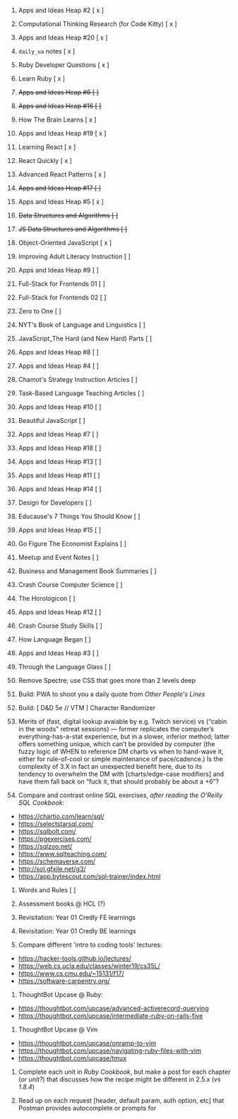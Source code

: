 1. Apps and Ideas Heap #2 [ x ]
1. Computational Thinking Research (for Code Kitty) [ x ]
1. Apps and Ideas Heap #20 [ x ]
1. `daily_ua` notes [ x ]
1. Ruby Developer Questions [ x ]
1. Learn Ruby [ x ]
1. ~~Apps and Ideas Heap #6 [ ]~~
1. ~~Apps and Ideas Heap #16 [ ]~~
1. How The Brain Learns [ x ]

1. Apps and Ideas Heap #19 [ x ]

1. Learning React [ x ]
1. React Quickly [ x ]
1. Advanced React Patterns [ x ]

1. ~~Apps and Ideas Heap #17 [ ]~~
1. Apps and Ideas Heap #5 [ x ]

1. ~~Data Structures and Algorithms [ ]~~
1. ~~JS Data Structures and Algorithms [ ]~~
1. Object-Oriented JavaScript [ x ]

1. Improving Adult Literacy Instruction [ ]

1. Apps and Ideas Heap #9 [ ]

1. Full-Stack for Frontends 01 [ ]
1. Full-Stack for Frontends 02 [ ]

1. Zero to One [ ]

1. NYT's Book of Language and Linguistics [ ]

1. JavaScript_The Hard (and New Hard) Parts [ ]

1. Apps and Ideas Heap #8 [ ]
1. Apps and Ideas Heap #4 [ ]

1. Chamot's Strategy Instruction Articles [ ]
1. Task-Based Language Teaching Articles [ ]

1. Apps and Ideas Heap #10 [ ]

1. Beautiful JavaScript [ ]

1. Apps and Ideas Heap #7 [ ]
1. Apps and Ideas Heap #18 [ ]
1. Apps and Ideas Heap #13 [ ]
1. Apps and Ideas Heap #11 [ ]
1. Apps and Ideas Heap #14 [ ]

1. Design for Developers [ ]

1. Educause's 7 Things You Should Know [ ]

1. Apps and Ideas Heap #15 [ ]

1. Go Figure The Economist Explains [ ]

1. Meetup and Event Notes [ ]

1. Business and Management Book Summaries [ ]

1. Crash Course Computer Science [ ]

1. The Horologicon [ ]

1. Apps and Ideas Heap #12 [ ]

1. Crash Course Study Skills [ ]

1. How Language Began [ ]

1. Apps and Ideas Heap #3 [ ]

1. Through the Language Glass [ ]

1. Remove Spectre; use CSS that goes more than 2 levels deep

1. Build: PWA to shoot you a daily quote from _Other People's Lines_

1. Build: [ D&D 5e // VTM ] Character Randomizer

1. Merits of (fast, digital lookup avaiable by e.g. Twitch service) vs (“cabin in the woods” retreat sessions) — former replicates the computer’s everything-has-a-stat experience, but in a slower, inferior method; latter offers something unique, which can’t be provided by computer (the fuzzy logic of WHEN to reference DM charts vs when to hand-wave it, either for rule-of-cool or simple maintenance of pace/cadence.) Is the complexity of 3.X in fact an unexpected benefit here, due to its tendency to overwhelm the DM with [charts/edge-case modifiers] and have them fall back on “fuck it, that should probably be about a +6”?

1. Compare and contrast online SQL exercises, _after reading the O'Reilly SQL Cookbook_:

- https://chartio.com/learn/sql/
- https://selectstarsql.com/
- https://sqlbolt.com/
- https://pgexercises.com/
- https://sqlzoo.net/
- https://www.sqlteaching.com/
- https://schemaverse.com/
- http://sol.gfxile.net/g3/
- https://app.bytescout.com/sql-trainer/index.html

1. Words and Rules [ ]

1. Assessment books @ HCL (?)

1. Revisitation: Year 01 Credly FE learnings
1. Revisitation: Year 01 Credly BE learnings

1. Compare different 'intro to coding tools' lectures:

- https://hacker-tools.github.io/lectures/
- https://web.cs.ucla.edu/classes/winter19/cs35L/
- https://www.cs.cmu.edu/~15131/f17/
- https://software-carpentry.org/

1. ThoughtBot Upcase @ Ruby:

- https://thoughtbot.com/upcase/advanced-activerecord-querying
- https://thoughtbot.com/upcase/intermediate-ruby-on-rails-five

1. ThoughtBot Upcase @ Vim

- https://thoughtbot.com/upcase/onramp-to-vim
- https://thoughtbot.com/upcase/navigating-ruby-files-with-vim
- https://thoughtbot.com/upcase/tmux

1. Complete each unit in _Ruby Cookbook_, but make a post for each chapter (_or unit?_) that discusses how the recipe might be different in 2.5.x (_vs 1.8.4_)

1. Read up on each request [header, default param, auth option, etc] that Postman provides autocomplete or prompts for
